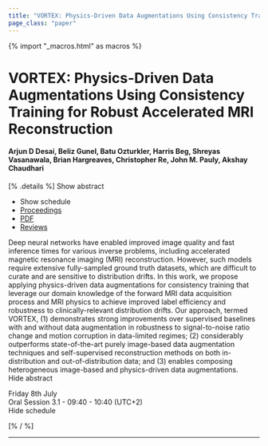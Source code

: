 ```yaml
---
title: "VORTEX: Physics-Driven Data Augmentations Using Consistency Training for Robust Accelerated MRI Reconstruction"
page_class: "paper"
---
```


{% import "_macros.html" as macros %}

# VORTEX: Physics-Driven Data Augmentations Using Consistency Training for Robust Accelerated MRI Reconstruction

#### Arjun D Desai, Beliz Gunel, Batu Ozturkler, Harris Beg, Shreyas Vasanawala, Brian Hargreaves, Christopher Re, John M. Pauly, Akshay Chaudhari

[% .details %]
<a class="toggle_visibility" data-selector=".abstract" data-level="3">Show abstract</a>
- <a class="toggle_visibility" data-selector=".schedule" data-level="3">Show schedule</a>
- <a href="">Proceedings</a>
- <a href="https://openreview.net/pdf?id=WjwUeGh0yMK">PDF</a>
- <a href="https://openreview.net/forum?id=WjwUeGh0yMK">Reviews</a>

<p>
    <span class="abstract">
        Deep neural networks have enabled improved image quality and fast inference times for various inverse problems, including accelerated magnetic resonance imaging (MRI) reconstruction. However, such models require extensive fully-sampled ground truth datasets, which are difficult to curate and are sensitive to distribution drifts. In this work, we propose applying physics-driven data augmentations for consistency training that leverage our domain knowledge of the forward MRI data acquisition process and MRI physics to achieve improved label efficiency and robustness to clinically-relevant distribution drifts. Our approach, termed VORTEX, (1) demonstrates strong improvements over supervised baselines with and without data augmentation in robustness to signal-to-noise ratio change and motion corruption in data-limited regimes; (2) considerably outperforms state-of-the-art purely image-based data augmentation techniques and self-supervised reconstruction methods on both in-distribution and out-of-distribution data; and (3) enables composing heterogeneous image-based and physics-driven data augmentations.
        <br>
        <span class="actions"><a class="toggle_visibility" data-level="2">Hide abstract</a></span>
    </span>
</p>

<p>
    <span class="schedule">
        Friday 8th July<br>Oral Session 3.1 - 09:40 - 10:40 (UTC+2)
        <br>
        <span class="actions"><a class="toggle_visibility" data-level="2">Hide schedule</a></span>
    </span>
</p>

[% / %]


---

<!-- {{ macros.presentation('', '', 720, 450) }} -->